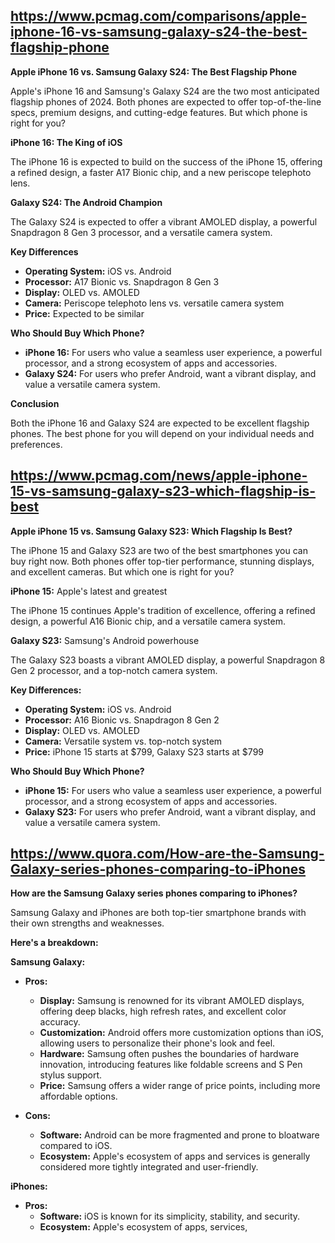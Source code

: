 ##  https://www.pcmag.com/comparisons/apple-iphone-16-vs-samsung-galaxy-s24-the-best-flagship-phone

**Apple iPhone 16 vs. Samsung Galaxy S24: The Best Flagship Phone**

Apple's iPhone 16 and Samsung's Galaxy S24 are the two most anticipated flagship phones of 2024. Both phones are expected to offer top-of-the-line specs, premium designs, and cutting-edge features. But which phone is right for you?  

**iPhone 16: The King of iOS**

The iPhone 16 is expected to build on the success of the iPhone 15, offering a refined design, a faster A17 Bionic chip, and a new periscope telephoto lens. 

**Galaxy S24: The Android Champion**

The Galaxy S24 is expected to offer a vibrant AMOLED display, a powerful Snapdragon 8 Gen 3 processor, and a versatile camera system. 

**Key Differences**

* **Operating System:** iOS vs. Android
* **Processor:** A17 Bionic vs. Snapdragon 8 Gen 3
* **Display:** OLED vs. AMOLED
* **Camera:** Periscope telephoto lens vs. versatile camera system
* **Price:** Expected to be similar

**Who Should Buy Which Phone?**

* **iPhone 16:** For users who value a seamless user experience, a powerful processor, and a strong ecosystem of apps and accessories.
* **Galaxy S24:** For users who prefer Android, want a vibrant display, and value a versatile camera system.

**Conclusion**

Both the iPhone 16 and Galaxy S24 are expected to be excellent flagship phones. The best phone for you will depend on your individual needs and preferences.


## https://www.pcmag.com/news/apple-iphone-15-vs-samsung-galaxy-s23-which-flagship-is-best

**Apple iPhone 15 vs. Samsung Galaxy S23: Which Flagship Is Best?**

The iPhone 15 and Galaxy S23 are two of the best smartphones you can buy right now. Both phones offer top-tier performance, stunning displays, and excellent cameras. But which one is right for you?

**iPhone 15:** Apple's latest and greatest

The iPhone 15 continues Apple's tradition of excellence, offering a refined design, a powerful A16 Bionic chip, and a versatile camera system. 

**Galaxy S23:** Samsung's Android powerhouse

The Galaxy S23 boasts a vibrant AMOLED display, a powerful Snapdragon 8 Gen 2 processor, and a top-notch camera system.

**Key Differences:**

* **Operating System:** iOS vs. Android
* **Processor:** A16 Bionic vs. Snapdragon 8 Gen 2
* **Display:** OLED vs. AMOLED
* **Camera:** Versatile system vs. top-notch system
* **Price:** iPhone 15 starts at $799, Galaxy S23 starts at $799

**Who Should Buy Which Phone?**

* **iPhone 15:** For users who value a seamless user experience, a powerful processor, and a strong ecosystem of apps and accessories.
* **Galaxy S23:** For users who prefer Android, want a vibrant display, and value a versatile camera system.


## https://www.quora.com/How-are-the-Samsung-Galaxy-series-phones-comparing-to-iPhones

**How are the Samsung Galaxy series phones comparing to iPhones?**

Samsung Galaxy and iPhones are both top-tier smartphone brands with their own strengths and weaknesses. 

**Here's a breakdown:**

**Samsung Galaxy:**

* **Pros:**
    * **Display:** Samsung is renowned for its vibrant AMOLED displays, offering deep blacks, high refresh rates, and excellent color accuracy.
    * **Customization:** Android offers more customization options than iOS, allowing users to personalize their phone's look and feel.
    * **Hardware:** Samsung often pushes the boundaries of hardware innovation, introducing features like foldable screens and S Pen stylus support.
    * **Price:** Samsung offers a wider range of price points, including more affordable options.

* **Cons:**
    * **Software:** Android can be more fragmented and prone to bloatware compared to iOS.
    * **Ecosystem:** Apple's ecosystem of apps and services is generally considered more tightly integrated and user-friendly.

**iPhones:**

* **Pros:**
    * **Software:** iOS is known for its simplicity, stability, and security.
    * **Ecosystem:** Apple's ecosystem of apps, services,